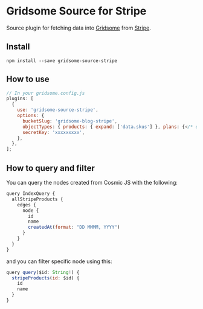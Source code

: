 # Gridsome Source for Stripe

Source plugin for fetching data into [Gridsome](https://gridsome.org/) from [Stripe](https://stripe.com/).

## Install

`npm install --save gridsome-source-stripe`

## How to use

```javascript
// In your gridsome.config.js
plugins: [
  {
    use: 'gridsome-source-stripe',
    options: {
      bucketSlug: 'gridsome-blog-stripe',
      objectTypes: { products: { expand: ['data.skus'] }, plans: {</* query options for plans */>} },
      secretKey: 'xxxxxxxxx',
    },
  },
];
```

## How to query and filter

You can query the nodes created from Cosmic JS with the following:

```javascript
query IndexQuery {
  allStripeProducts {
    edges {
      node {
        id
        name
        createdAt(format: "DD MMMM, YYYY")
      }
    }
  }
}
```

and you can filter specific node using this:

```javascript
query query($id: String!) {
  stripeProducts(id: $id) {
    id
    name
  }
}
```
